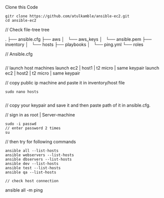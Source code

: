 Clone this Code
```
gitr clone https://github.com/atulkamble/ansible-ec2.git
cd ansible-ec2
```
// Check file-tree
tree

.
├── ansible.cfg
├── aws
│   └── aws_keys
│       └── ansible.pem
├── inventory
│   └── hosts
├── playbooks
│   └── ping.yml
└── roles

// Ansible.cfg
```
```
// launch host machines
launch ec2 | host1 | t2 micro | same keypair
launch ec2 | host2 | t2 micro | same keypair

// copy public ip machine and paste it in inventory/host file
```
sudo nano hosts
```
```
```

// copy your keypair and save it  and  then paste path of it in ansible.cfg. 

// sign in as root | Server-machine
```
sudo -i passwd
// enter password 2 times
su
```
// then try for following commands
```
ansible all --list-hosts
ansible webservers --list-hosts
ansible dbservers --list-hosts
ansible dev --list-hosts
ansible test --list-hosts
ansible qa --list-hosts

// check host connection
```
ansible all -m ping
```
